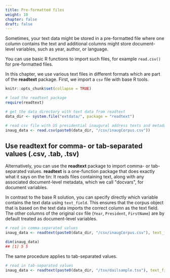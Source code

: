 ```yaml
---
title: Pre-formatted files
weight: 10
chapter: false
draft: false
---
```


Sometimes, your text data might be stored in a pre-formatted file where one column contains the text and additional columns might store document-level variables, such as year, author, or language. 

You can use basic R functions to import such files, for example `read.csv()` for pre-formatted files.

In this chapter, we use various text files in different formats which are part of the **readtext** package. First, we import a `csv` file with base R tools. 


```r
knitr::opts_chunk$set(collapse = TRUE)

# load the readtext package
require(readtext)

# get the data directory with text data from readtext
data_dir <- system.file("extdata/", package = "readtext")

# read csv file with US presidential inaugural address texts and metadata
inaug_data <- read.csv(paste0(data_dir, "/csv/inaugCorpus.csv"))
```

## Use readtext for comma- or tab-separated values (.csv, .tab, .tsv)

Alternatively, you can use the **readtext** package to import comma- or tab-separated values. **readtext** is a one-function package that does exactly what it says on the tin: It reads files containing text, along with any associated document-level metadata, which we call "docvars", for document variables.

In contrast to the base R solution, you can specify directly which variable contains the text data using `text_field`. This ensures that the corpus object that is based on the text data imports the correct column as the text field. The other columns of the original csv file (`Year`, `President`, `FirstName`) are by default treated as document-level variables. 


```r
# read in comma-separated values
inaug_data <- readtext(paste0(data_dir, "/csv/inaugCorpus.csv"), text_field = "texts")

dim(inaug_data)
## [1] 5 5
```

The same procedure applies to tab-separated values.


```r
# read in tab-separated values
inaug_data <- readtext(paste0(data_dir, "/tsv/dailsample.tsv"), text_field = "speech")
```
